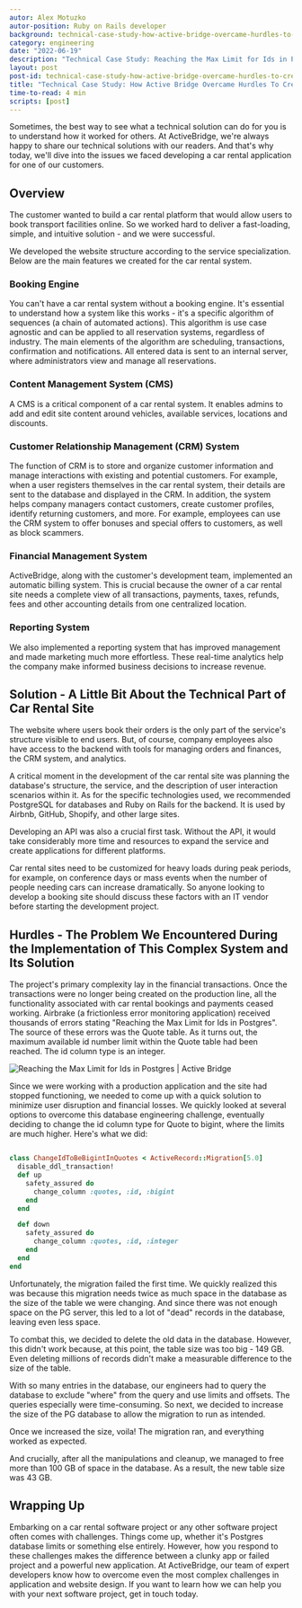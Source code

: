 ```yaml
---
autor: Alex Motuzko
autor-position: Ruby on Rails developer
background: technical-case-study-how-active-bridge-overcame-hurdles-to-create-a-powerful-car-rental-application-back
category: engineering
date: "2022-06-19"
description: "Technical Case Study: Reaching the Max Limit for Ids in Postgres"
layout: post
post-id: technical-case-study-how-active-bridge-overcame-hurdles-to-create-a-powerful-car-rental-application
title: "Technical Case Study: How Active Bridge Overcame Hurdles To Create a Powerful Car Rental Application"
time-to-read: 4 min
scripts: [post]
---
```


Sometimes, the best way to see what a technical solution can do for you is to understand how it worked for others. At ActiveBridge, we're always happy to share our technical solutions with our readers. And that's why today, we'll dive into the issues we faced developing a car rental application for one of our customers. 

## Overview
The customer wanted to build a car rental platform that would allow users to book transport facilities online. So we worked hard to deliver a fast-loading, simple, and intuitive solution - and we were successful. 

We developed the website structure according to the service specialization. Below are the main features we created for the car rental system.

### Booking Engine
You can't have a car rental system without a booking engine. It's essential to understand how a system like this works - it's a specific algorithm of sequences (a chain of automated actions). This algorithm is use case agnostic and can be applied to all reservation systems, regardless of industry. The main elements of the algorithm are scheduling, transactions, confirmation and notifications. All entered data is sent to an internal server, where administrators view and manage all reservations.

### Content Management System (CMS)
A CMS is a critical component of a car rental system. It enables admins to add and edit site content around vehicles, available services, locations and discounts.

### Customer Relationship Management (CRM) System
The function of CRM is to store and organize customer information and manage interactions with existing and potential customers. For example, when a user registers themselves in the car rental system, their details are sent to the database and displayed in the CRM. In addition, the system helps company managers contact customers, create customer profiles, identify returning customers, and more. For example, employees can use the CRM system to offer bonuses and special offers to customers, as well as block scammers. 

### Financial Management System
ActiveBridge, along with the customer's development team, implemented an automatic billing system. This is crucial because the owner of a car rental site needs a complete view of all transactions, payments, taxes, refunds, fees and other accounting details from one centralized location.

### Reporting System
We also implemented a reporting system that has improved management and made marketing much more effortless. These real-time analytics help the company make informed business decisions to increase revenue.

## Solution - A Little Bit About the Technical Part of Car Rental Site

The website where users book their orders is the only part of the service's structure visible to end users. But, of course, company employees also have access to the backend with tools for managing orders and finances, the CRM system, and analytics. 

A critical moment in the development of the car rental site was planning the database's structure, the service, and the description of user interaction scenarios within it. As for the specific technologies used, we recommended PostgreSQL for databases and Ruby on Rails for the backend. It is used by Airbnb, GitHub, Shopify, and other large sites.

Developing an API was also a crucial first task. Without the API, it would take considerably more time and resources to expand the service and create applications for different platforms.

Car rental sites need to be customized for heavy loads during peak periods, for example, on conference days or mass events when the number of people needing cars can increase dramatically. So anyone looking to develop a booking site should discuss these factors with an IT vendor before starting the development project. 

## Hurdles - The Problem We Encountered During the Implementation of This Complex System and Its Solution

The project's primary complexity lay in the financial transactions. Once the transactions were no longer being created on the production line, all the functionality associated with car rental bookings and payments ceased working. Airbrake (a frictionless error monitoring application) received thousands of errors stating "Reaching the Max Limit for Ids in Postgres". The source of these errors was the Quote table. As it turns out, the maximum available id number limit within the Quote table had been reached. The id column type is an integer.

![`Reaching the Max Limit for Ids in Postgres | Active Bridge`](https://i.imgur.com/URc26kX.png)

Since we were working with a production application and the site had stopped functioning, we needed to come up with a quick solution to minimize user disruption and financial losses. We quickly looked at several options to overcome this database engineering challenge, eventually deciding to change the id column type for Quote to bigint, where the limits are much higher. Here's what we did:

```ruby

class ChangeIdToBeBigintInQuotes < ActiveRecord::Migration[5.0]
  disable_ddl_transaction!
  def up
    safety_assured do
      change_column :quotes, :id, :bigint
    end
  end

  def down
    safety_assured do
      change_column :quotes, :id, :integer
    end
  end
end
```

Unfortunately, the migration failed the first time. We quickly realized this was because this migration needs twice as much space in the database as the size of the table we were changing. And since there was not enough space on the PG server, this led to a lot of "dead" records in the database, leaving even less space.

To combat this, we decided to delete the old data in the database. However, this didn't work because, at this point, the table size was too big - 149 GB. Even deleting millions of records didn't make a measurable difference to the size of the table. 

With so many entries in the database, our engineers had to query the database to exclude "where" from the query and use limits and offsets. The queries especially were time-consuming. So next, we decided to increase the size of the PG database to allow the migration to run as intended.

Once we increased the size, voila! The migration ran, and everything worked as expected.

And crucially, after all the manipulations and cleanup, we managed to free more than 100 GB of space in the database. As a result, the new table size was 43 GB.

## Wrapping Up

Embarking on a car rental software project or any other software project often comes with challenges. Things come up, whether it's Postgres database limits or something else entirely. However, how you respond to these challenges makes the difference between a clunky app or failed project and a powerful new application. At ActiveBridge, our team of expert developers know how to overcome even the most complex challenges in application and website design. If you want to learn how we can help you with your next software project, get in touch today. 
